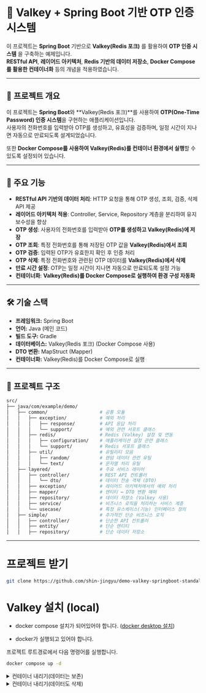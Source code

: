 # 🚀 Valkey + Spring Boot 기반 OTP 인증 시스템

이 프로젝트는 **Spring Boot** 기반으로 **Valkey(Redis 포크)** 를 활용하여 **OTP 인증 시스템** 을 구축하는 예제입니다.  
**RESTful API**, **레이어드 아키텍처**, **Redis 기반의 데이터 저장소**, **Docker Compose를 활용한 컨테이너화** 등의 개념을 적용하였습니다.

---

## 📖 **프로젝트 개요**
이 프로젝트는 **Spring Boot**와 **Valkey(Redis 포크)**를 사용하여 **OTP(One-Time Password) 인증 시스템**을 구현하는 애플리케이션입니다.  
사용자의 전화번호를 입력받아 OTP를 생성하고, 유효성을 검증하며, 일정 시간이 지나면 자동으로 만료되도록 설계되었습니다.  

또한 **Docker Compose를 사용하여 Valkey(Redis)를 컨테이너 환경에서 실행**할 수 있도록 설정되어 있습니다.

---

## 🌟 **주요 기능**
- **RESTful API 기반의 데이터 처리**: HTTP 요청을 통해 OTP 생성, 조회, 검증, 삭제 API 제공  
- **레이어드 아키텍처 적용**: Controller, Service, Repository 계층을 분리하여 유지보수성을 향상  
- **OTP 생성**: 사용자의 전화번호를 입력받아 **OTP를 생성하고 Valkey(Redis)에 저장**  
- **OTP 조회**: 특정 전화번호를 통해 저장된 OTP 값을 **Valkey(Redis)에서 조회**  
- **OTP 검증**: 입력된 OTP가 유효한지 확인 후 인증 처리  
- **OTP 삭제**: 특정 전화번호와 관련된 OTP 데이터를 **Valkey(Redis)에서 삭제**  
- **만료 시간 설정**: OTP는 일정 시간이 지나면 자동으로 만료되도록 설정 가능  
- **컨테이너화**: **Valkey(Redis)를 Docker Compose로 실행하여 환경 구성 자동화**  

---

## 🛠️ **기술 스택**
- **프레임워크:** Spring Boot  
- **언어:** Java (메인 코드)  
- **빌드 도구:** Gradle  
- **데이터베이스:** Valkey(Redis 포크) (Docker Compose 사용)  
- **DTO 변환:** MapStruct (Mapper)  
- **컨테이너화:** Valkey(Redis)를 Docker Compose로 실행  

---

## 📂 **프로젝트 구조**
```bash
src/
├── java/com/example/demo/
│   ├── common/                   # 공통 모듈
│   │   ├── exception/            # 예외 처리
│   │   │   ├── response/         # API 응답 처리
│   │   │   └── support/          # 예외 관련 서포트 클래스
│   │   ├── redis/                # Redis (Valkey) 설정 및 연동
│   │   │   ├── configuration/    # 애플리케이션 설정 관련 클래스
│   │   │   └── support/          # Redis 서포트 클래스
│   │   ├── util/                 # 유틸리티 모음
│   │   │   ├── random/           # 랜덤 데이터 관련 유틸
│   │   │   └── text/             # 문자열 처리 유틸
│   ├── layered/                  # 주요 서비스 레이어
│   │   ├── controller/           # REST API 컨트롤러
│   │   │   └── dto/              # 데이터 전송 객체 (DTO)
│   │   ├── exception/            # 레이어드 아키텍처에서의 예외 처리
│   │   ├── mapper/               # 엔티티 ↔ DTO 변환 매퍼
│   │   ├── repository/           # 데이터 저장소 (Valkey 사용)
│   │   ├── service/              # 비즈니스 로직을 처리하는 서비스 계층
│   │   └── usecase/              # 특정 유스케이스(기능) 인터페이스 정의
│   ├── simple/                   # 추가적인 단순 비즈니스 로직
│   │   ├── controller/           # 단순한 API 컨트롤러
│   │   ├── entity/               # 단순 엔티티
│   │   ├── repository/           # 단순 데이터 저장소

```

---
# 프로젝트 받기

```bash
git clone https://github.com/shin-jingyu/demo-valkey-springboot-standalone.git
```


# Valkey 설치 (local)


- docker compose 설치가 되어있어야 합니다.
  ([docker desktop 설치](https://www.docker.com/products/docker-desktop/))

- docker가 실행되고 있어야 합니다.

프로젝트 루트경로에서 다음 명령어를 실행합니다.

```bash
docker compose up -d
```
<details> 
 <summary> 컨테이너 내리기(데이터는 보존) </summary> 
 <div markdown="1"> 

```bash
docker compose down 
```

 </div>
 </details>

<details> 
 <summary> 컨테이너 내리기(데이터도 삭제) </summary> 
 <div markdown="1"> 

```bash
docker compose down -v 
```

 </div>
 </details>








